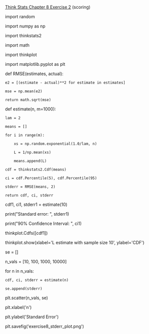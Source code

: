 [Think Stats Chapter 8 Exercise 2](http://greenteapress.com/thinkstats2/html/thinkstats2009.html#toc77) (scoring)

import random

import numpy as np

import thinkstats2

import math

import thinkplot

import matplotlib.pyplot as plt

def RMSE(estimates, actual):

	e2 = [(estimate - actual)**2 for estimate in estimates]

	mse = np.mean(e2)

	return math.sqrt(mse)

def estimate(n, m=1000):

	lam = 2

	means = []

	for i in range(m):

		xs = np.random.exponential(1.0/lam, n)

		L = 1/np.mean(xs)

		means.append(L)

	cdf = thinkstats2.Cdf(means)

	ci = cdf.Percentile(5), cdf.Percentile(95)

	stderr = RMSE(means, 2)

	return cdf, ci, stderr

cdf1, ci1, stderr1 = estimate(10)

print("Standard error: ", stderr1)

print("90% Confidence Interval: ", ci1)

thinkplot.Cdfs([cdf1])

thinkplot.show(xlabel='L estimate with sample size 10', ylabel='CDF')

se = []

n_vals = [10, 100, 1000, 10000]

for n in n_vals:

	cdf, ci, stderr = estimate(n)

	se.append(stderr)

plt.scatter(n_vals, se)

plt.xlabel('n')

plt.ylabel('Standard Error')

plt.savefig('exercise8_stderr_plot.png')
	

